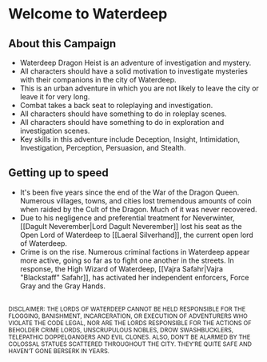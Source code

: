 # Welcome to Waterdeep
## About this Campaign
- Waterdeep Dragon Heist is an adventure of investigation and mystery.
- All characters should have a solid motivation to investigate mysteries with their companions in the city of Waterdeep.
- This is an urban adventure in which you are not likely to leave the city or leave it for very long.
- Combat takes a back seat to roleplaying and investigation.
- All characters should have something to do in roleplay scenes.
- All characters should have something to do in exploration and investigation scenes.
- Key skills in this adventure include Deception, Insight, Intimidation, Investigation, Perception, Persuasion, and Stealth.

## Getting up to speed
- It's been five years since the end of the War of the Dragon Queen. Numerous villages, towns, and cities lost tremendous amounts of coin when raided by the Cult of the Dragon. Much of it was never recovered.
- Due to his negligence and preferential treatment for Neverwinter, [[Dagult Neverember|Lord Dagult Neverember]] lost his seat as the Open Lord of Waterdeep to [[Laeral Silverhand]], the current open lord of Waterdeep.
- Crime is on the rise. Numerous criminal factions in Waterdeep appear more active, going so far as to fight one another in the streets. In response, the High Wizard of Waterdeep, [[Vajra Safahr|Vajra "Blackstaff" Safahr]], has activated her independent enforcers, Force Gray and the Gray Hands.

<BR/>
<SUP>DISCLAIMER: THE LORDS OF WATERDEEP CANNOT BE HELD RESPONSIBLE FOR THE FLOGGING, BANISHMENT, INCARCERATION, OR EXECUTION OF ADVENTURERS WHO VIOLATE THE CODE LEGAL, NOR ARE THE LORDS RESPONSIBLE FOR THE ACTIONS OF BEHOLDER CRIME LORDS, UNSCRUPULOUS NOBLES, DROW SWASHBUCKLERS, TELEPATHIC DOPPELGANGERS AND EVIL CLONES. ALSO, DON’T BE ALARMED BY THE COLOSSAL STATUES SCATTERED THROUGHOUT THE CITY. THEY’RE QUITE SAFE AND HAVEN’T GONE BERSERK IN YEARS.</SUP>